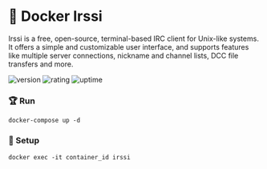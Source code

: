 # 🎉 Docker Irssi

Irssi is a free, open-source, terminal-based IRC client for Unix-like systems. It offers a simple and customizable user interface, and supports features like multiple server connections, nickname and channel lists, DCC file transfers and more.

![version](https://img.shields.io/badge/version-1.0-blue)
![rating](https://img.shields.io/badge/rating-★★★★★-yellow)
![uptime](https://img.shields.io/badge/uptime-100%25-brightgreen)

### 🏆 Run

```shell
docker-compose up -d
```

### 🚀 Setup

```shell
docker exec -it container_id irssi
```
